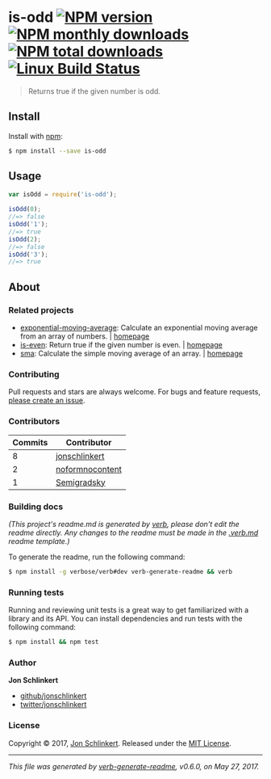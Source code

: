 # is-odd [![NPM version](https://img.shields.io/npm/v/is-odd.svg?style=flat)](https://www.npmjs.com/package/is-odd) [![NPM monthly downloads](https://img.shields.io/npm/dm/is-odd.svg?style=flat)](https://npmjs.org/package/is-odd) [![NPM total downloads](https://img.shields.io/npm/dt/is-odd.svg?style=flat)](https://npmjs.org/package/is-odd) [![Linux Build Status](https://img.shields.io/travis/jonschlinkert/is-odd.svg?style=flat&label=Travis)](https://travis-ci.org/jonschlinkert/is-odd)

> Returns true if the given number is odd.

## Install

Install with [npm](https://www.npmjs.com/):

```sh
$ npm install --save is-odd
```

## Usage

```js
var isOdd = require('is-odd');

isOdd(0);
//=> false
isOdd('1');
//=> true
isOdd(2);
//=> false
isOdd('3');
//=> true
```

## About

### Related projects

* [exponential-moving-average](https://www.npmjs.com/package/exponential-moving-average): Calculate an exponential moving average from an array of numbers. | [homepage](https://github.com/jonschlinkert/exponential-moving-average "Calculate an exponential moving average from an array of numbers.")
* [is-even](https://www.npmjs.com/package/is-even): Return true if the given number is even. | [homepage](https://github.com/jonschlinkert/is-even "Return true if the given number is even.")
* [sma](https://www.npmjs.com/package/sma): Calculate the simple moving average of an array. | [homepage](https://github.com/doowb/sma "Calculate the simple moving average of an array.")

### Contributing

Pull requests and stars are always welcome. For bugs and feature requests, [please create an issue](../../issues/new).

### Contributors

| **Commits** | **Contributor** | 
| --- | --- |
| 8 | [jonschlinkert](https://github.com/jonschlinkert) |
| 2 | [noformnocontent](https://github.com/noformnocontent) |
| 1 | [Semigradsky](https://github.com/Semigradsky) |

### Building docs

_(This project's readme.md is generated by [verb](https://github.com/verbose/verb-generate-readme), please don't edit the readme directly. Any changes to the readme must be made in the [.verb.md](.verb.md) readme template.)_

To generate the readme, run the following command:

```sh
$ npm install -g verbose/verb#dev verb-generate-readme && verb
```

### Running tests

Running and reviewing unit tests is a great way to get familiarized with a library and its API. You can install dependencies and run tests with the following command:

```sh
$ npm install && npm test
```

### Author

**Jon Schlinkert**

* [github/jonschlinkert](https://github.com/jonschlinkert)
* [twitter/jonschlinkert](https://twitter.com/jonschlinkert)

### License

Copyright © 2017, [Jon Schlinkert](https://github.com/jonschlinkert).
Released under the [MIT License](LICENSE).

***

_This file was generated by [verb-generate-readme](https://github.com/verbose/verb-generate-readme), v0.6.0, on May 27, 2017._